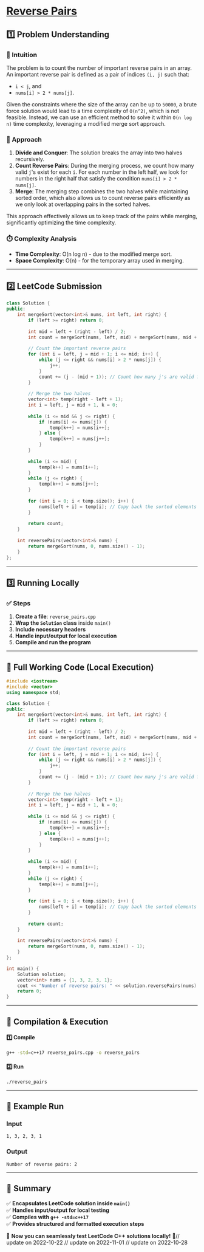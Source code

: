 # **[Reverse Pairs](https://leetcode.com/problems/reverse-pairs/description/)**  

## **1️⃣ Problem Understanding**  
### **📌 Intuition**  
The problem is to count the number of important reverse pairs in an array. An important reverse pair is defined as a pair of indices `(i, j)` such that:  
- `i < j`, and  
- `nums[i] > 2 * nums[j]`.  

Given the constraints where the size of the array can be up to `50000`, a brute force solution would lead to a time complexity of `O(n^2)`, which is not feasible. Instead, we can use an efficient method to solve it within `O(n log n)` time complexity, leveraging a modified merge sort approach.

### **🚀 Approach**  
1. **Divide and Conquer**: The solution breaks the array into two halves recursively.
2. **Count Reverse Pairs**: During the merging process, we count how many valid `j`'s exist for each `i`. For each number in the left half, we look for numbers in the right half that satisfy the condition `nums[i] > 2 * nums[j]`.
3. **Merge**: The merging step combines the two halves while maintaining sorted order, which also allows us to count reverse pairs efficiently as we only look at overlapping pairs in the sorted halves.

This approach effectively allows us to keep track of the pairs while merging, significantly optimizing the time complexity.

### **⏱️ Complexity Analysis**  
- **Time Complexity**: O(n log n) - due to the modified merge sort.  
- **Space Complexity**: O(n) - for the temporary array used in merging.  

---  

## **2️⃣ LeetCode Submission**  
```cpp
class Solution {
public:
    int mergeSort(vector<int>& nums, int left, int right) {
        if (left >= right) return 0;
        
        int mid = left + (right - left) / 2;
        int count = mergeSort(nums, left, mid) + mergeSort(nums, mid + 1, right);
        
        // Count the important reverse pairs
        for (int i = left, j = mid + 1; i <= mid; i++) {
            while (j <= right && nums[i] > 2 * nums[j]) {
                j++;
            }
            count += (j - (mid + 1)); // Count how many j's are valid for this i
        }
        
        // Merge the two halves
        vector<int> temp(right - left + 1);
        int i = left, j = mid + 1, k = 0;
        
        while (i <= mid && j <= right) {
            if (nums[i] <= nums[j]) {
                temp[k++] = nums[i++];
            } else {
                temp[k++] = nums[j++];
            }
        }
        
        while (i <= mid) {
            temp[k++] = nums[i++];
        }
        while (j <= right) {
            temp[k++] = nums[j++];
        }
        
        for (int i = 0; i < temp.size(); i++) {
            nums[left + i] = temp[i]; // Copy back the sorted elements
        }
        
        return count;
    }
    
    int reversePairs(vector<int>& nums) {
        return mergeSort(nums, 0, nums.size() - 1);
    }
};  
```  

---  

## **3️⃣ Running Locally**  
### **✅ Steps**  
1. **Create a file**: `reverse_pairs.cpp`  
2. **Wrap the `Solution` class** inside `main()`  
3. **Include necessary headers**  
4. **Handle input/output for local execution**  
5. **Compile and run the program**  

---  

## **📝 Full Working Code (Local Execution)**  
```cpp
#include <iostream>
#include <vector>
using namespace std;

class Solution {
public:
    int mergeSort(vector<int>& nums, int left, int right) {
        if (left >= right) return 0;
        
        int mid = left + (right - left) / 2;
        int count = mergeSort(nums, left, mid) + mergeSort(nums, mid + 1, right);
        
        // Count the important reverse pairs
        for (int i = left, j = mid + 1; i <= mid; i++) {
            while (j <= right && nums[i] > 2 * nums[j]) {
                j++;
            }
            count += (j - (mid + 1)); // Count how many j's are valid for this i
        }
        
        // Merge the two halves
        vector<int> temp(right - left + 1);
        int i = left, j = mid + 1, k = 0;
        
        while (i <= mid && j <= right) {
            if (nums[i] <= nums[j]) {
                temp[k++] = nums[i++];
            } else {
                temp[k++] = nums[j++];
            }
        }
        
        while (i <= mid) {
            temp[k++] = nums[i++];
        }
        while (j <= right) {
            temp[k++] = nums[j++];
        }
        
        for (int i = 0; i < temp.size(); i++) {
            nums[left + i] = temp[i]; // Copy back the sorted elements
        }
        
        return count;
    }
    
    int reversePairs(vector<int>& nums) {
        return mergeSort(nums, 0, nums.size() - 1);
    }
};

int main() {
    Solution solution;
    vector<int> nums = {1, 3, 2, 3, 1};
    cout << "Number of reverse pairs: " << solution.reversePairs(nums) << endl; // Expected output: 2
    return 0;
}  
```  

---  

## **🔧 Compilation & Execution**  
#### **1️⃣ Compile**  
```bash
g++ -std=c++17 reverse_pairs.cpp -o reverse_pairs
```  

#### **2️⃣ Run**  
```bash
./reverse_pairs
```  

---  

## **🎯 Example Run**  
### **Input**  
```
1, 3, 2, 3, 1
```  
### **Output**  
```
Number of reverse pairs: 2
```  

---  

## **📌 Summary**  
✅ **Encapsulates LeetCode solution inside `main()`**  
✅ **Handles input/output for local testing**  
✅ **Compiles with `g++ -std=c++17`**  
✅ **Provides structured and formatted execution steps**  

🚀 **Now you can seamlessly test LeetCode C++ solutions locally!** 🚀// update on 2022-10-22
// update on 2022-11-01
// update on 2022-10-28
